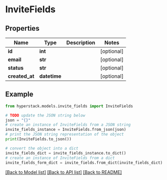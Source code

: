 # InviteFields


## Properties

Name | Type | Description | Notes
------------ | ------------- | ------------- | -------------
**id** | **int** |  | [optional] 
**email** | **str** |  | [optional] 
**status** | **str** |  | [optional] 
**created_at** | **datetime** |  | [optional] 

## Example

```python
from hyperstack.models.invite_fields import InviteFields

# TODO update the JSON string below
json = "{}"
# create an instance of InviteFields from a JSON string
invite_fields_instance = InviteFields.from_json(json)
# print the JSON string representation of the object
print(InviteFields.to_json())

# convert the object into a dict
invite_fields_dict = invite_fields_instance.to_dict()
# create an instance of InviteFields from a dict
invite_fields_form_dict = invite_fields.from_dict(invite_fields_dict)
```
[[Back to Model list]](../README.md#documentation-for-models) [[Back to API list]](../README.md#documentation-for-api-endpoints) [[Back to README]](../README.md)


